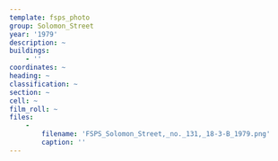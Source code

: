 ```yaml
---
template: fsps_photo
group: Solomon_Street
year: '1979'
description: ~
buildings:
    - ''
coordinates: ~
heading: ~
classification: ~
section: ~
cell: ~
film_roll: ~
files:
    -
        filename: 'FSPS_Solomon_Street,_no._131,_18-3-B_1979.png'
        caption: ''
---
```

